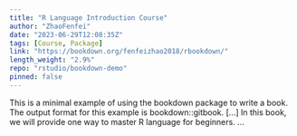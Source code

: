 ```yaml
---
title: "R Language Introduction Course"
author: "ZhaoFenfei"
date: "2023-06-29T12:08:35Z"
tags: [Course, Package]
link: "https://bookdown.org/fenfeizhao2018/rbookdown/"
length_weight: "2.9%"
repo: "rstudio/bookdown-demo"
pinned: false
---
```


This is a minimal example of using the bookdown package to write a book. The output format for this example is bookdown::gitbook. [...] In this book, we will provide one way to master R language for beginners.  ...
